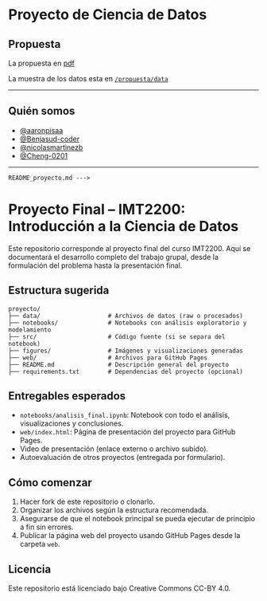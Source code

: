# Proyecto de Ciencia de Datos

## Propuesta

La propuesta en [pdf](/propuesta/Propuesta%20Proyecto%20Intro.%20Ciencia%20de%20Datos.pdf)

La muestra de los datos esta en [`/propuesta/data`](/propuesta/data)

---

## Quién somos

- [@aaronpisaa](https://github.com/aaronpisaa)
- [@Benjasud-coder](https://github.com/Benjasud-coder)
- [@nicolasmartinezb](https://github.com/nicolasmartinezb)
- [@Cheng-0201](https://github.com/Cheng-0201)

---

`README_proyecto.md --->`

# Proyecto Final – IMT2200: Introducción a la Ciencia de Datos

Este repositorio corresponde al proyecto final del curso IMT2200. Aquí se documentará el desarrollo completo del trabajo grupal, desde la formulación del problema hasta la presentación final.

## Estructura sugerida

```
proyecto/
├── data/                   # Archivos de datos (raw o procesados)
├── notebooks/              # Notebooks con análisis exploratorio y modelamiento
├── src/                    # Código fuente (si se separa del notebook)
├── figures/                # Imágenes y visualizaciones generadas
├── web/                    # Archivos para GitHub Pages
├── README.md               # Descripción general del proyecto
├── requirements.txt        # Dependencias del proyecto (opcional)
```

## Entregables esperados

- `notebooks/analisis_final.ipynb`: Notebook con todo el análisis, visualizaciones y conclusiones.
- `web/index.html`: Página de presentación del proyecto para GitHub Pages.
- Video de presentación (enlace externo o archivo subido).
- Autoevaluación de otros proyectos (entregada por formulario).

## Cómo comenzar

1. Hacer fork de este repositorio o clonarlo.
2. Organizar los archivos según la estructura recomendada.
3. Asegurarse de que el notebook principal se pueda ejecutar de principio a fin sin errores.
4. Publicar la página web del proyecto usando GitHub Pages desde la carpeta `web`.

## Licencia

Este repositorio está licenciado bajo Creative Commons CC-BY 4.0.

